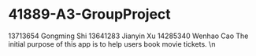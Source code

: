 # 41889-A3-GroupProject
13713654 Gongming Shi 13641283 Jianyin Xu 14285340 Wenhao Cao
The initial purpose of this app is to help users book movie tickets. \n
